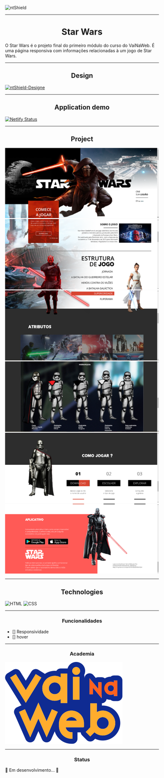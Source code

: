 <img src="https://img.shields.io/static/v1?label=Code&message=N-CCC&color=1C1C1C&style=for-the-badge&logo=GHOST" alt="ntShield">

---

<h1 align="center">Star Wars</h1>

<p>
O Star Wars é o projeto final do primeiro módulo do curso do VaiNaWeb. É uma página responsiva com informações relacionadas à um jogo de Star Wars.
</p>

---

<h2 align="center">Design</h2>
<a href="https://xd.adobe.com/view/aaf75fc2-eba3-41ec-bc48-de80d0615154-ffa4/"><img src="https://img.shields.io/static/v1?label=Design&message=ADOBEXD&color=4B0082&style=for-the-badge&logo=GHOST" alt="ntShield-Designe"></a>

---

<h2  align="center">Application demo</h2>

[![Netlify Status](https://api.netlify.com/api/v1/badges/a6cced98-1987-4e36-a017-b7e53e63e88e/deploy-status)](https://app.netlify.com/sites/starwars-vnw/deploys)

---

<h2  align="center">Project</h2>

<img src="Assets/ProjectImages/StarWars-ImageOne.png" alt="PageWeb-01">
<img src="Assets/ProjectImages/StarWars-ImageTwo.png" alt="PageWeb-02">
<img src="Assets/ProjectImages/StarWars-ImageThree.png" alt="PageWeb-03">
<img src="Assets/ProjectImages/StarWars-ImageFour.png" alt="PageWeb-04">
<img src="Assets/ProjectImages/StarWars-ImageFive.png" alt="PageWeb-05">
<img src="Assets/ProjectImages/StarWars-ImageSix.png" alt="PageWeb-06">

---

<h2  align="center">Technologies</h2>

![HTML](https://img.shields.io/badge/HTML5-E34F26?style=for-the-badge&logo=html5&logoColor=white)
![CSS](https://img.shields.io/badge/CSS3-1572B6?style=for-the-badge&logo=css3&logoColor=white)

---

<h3 align="center">Funcionalidades</h3>

- [] Responsividade
- [] hover

---

<h3 align="center">Academia</h3>

<section>
    <img src="Assets/LogoVNW.svg">
</section>

---

<h3 align="center">Status</h3>

<p>
    🚧 Em desenvolvimento... 🚧
</p>
